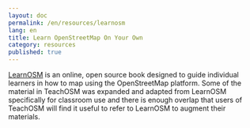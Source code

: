 ```yaml
---
layout: doc
permalink: /en/resources/learnosm
lang: en
title: Learn OpenStreetMap On Your Own
category: resources
published: true
---
```

[LearnOSM](http://learnosm.org/) is an online, open source book designed to guide individual learners in how to 
map using the OpenStreetMap platform. Some of the material in TeachOSM was expanded and adapted from LearnOSM specifically 
for classroom use and there is enough overlap that users of TeachOSM will find it useful to refer to LearnOSM to 
augment their materials.

